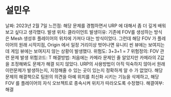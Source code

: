 # 설민우

날짜: 2023년 2월 7일
느낀점: 해당 문제를 경험하면서 URP 에 대해서 좀 더 깊게 배워보고 싶다고 생각했다.
발생 위치: 클라이언트
발생이유: 기존에 FOV를 생성하는 방식은 Mesh 생성후 플레이어의 위치에 가져다 대는 방식이었다. 그런데 해당 FOV 가 플레이어의 원래 시작지점, Origin 에서 일정 거리이상 벗어나면 유니티 씬 뷰에는 보여지는데 게임 뷰에는 보여지지 않는 상황이 발생했다.
위험도: 3+3+1 = 7
위험정의: FOV 관련 문제 발생
위험코드: T
해결방법: 처음에는 카메라 문제인 줄 알았지만 카메라의 Z값을 조정해봐도 문제가 해결 되지 않았다. URP의 사용방법이 아직 익숙하지 않아서 원래 이런문제가 발생하는지, 지정해줄 수 있는 곳이 있는지 정확하게 알 수 가 없었다. 해당 문제의 해결책으로 팀원의 의견을 아예 위치를 최신화 시키는 기능을 삭제하고, 해당 FOV 를 플레이어의 자식 오브젝트로 종속시켜 위치가 따라오도록 수정했다.
해결여부: 해결